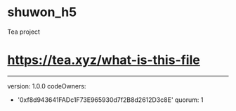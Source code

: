 # shuwon_h5
Tea project
# https://tea.xyz/what-is-this-file
---
version: 1.0.0
codeOwners:
  - '0xf8d943641FADc1F73E965930d7f2B8d2612D3c8E'
quorum: 1

